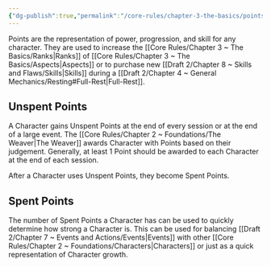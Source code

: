 ```yaml
---
{"dg-publish":true,"permalink":"/core-rules/chapter-3-the-basics/points/"}
---
```


Points are the representation of power, progression, and skill for any character. They are used to increase the [[Core Rules/Chapter 3 ~ The Basics/Ranks\|Ranks]] of [[Core Rules/Chapter 3 ~ The Basics/Aspects\|Aspects]] or to purchase new [[Draft 2/Chapter 8 ~ Skills and Flaws/Skills\|Skills]] during a [[Draft 2/Chapter 4 ~ General Mechanics/Resting#Full-Rest\|Full-Rest]].
## Unspent Points
A Character gains Unspent Points at the end of every session or at the end of a large event. The [[Core Rules/Chapter 2 ~ Foundations/The Weaver\|The Weaver]] awards Character with Points based on their judgement. Generally, at least 1 Point should be awarded to each Character at the end of each session.

After a Character uses Unspent Points, they become Spent Points.
## Spent Points
The number of Spent Points a Character has can be used to quickly determine how strong a Character is. This can be used for balancing [[Draft 2/Chapter 7 ~ Events and Actions/Events\|Events]] with other [[Core Rules/Chapter 2 ~ Foundations/Characters\|Characters]] or just as a quick representation of Character growth.